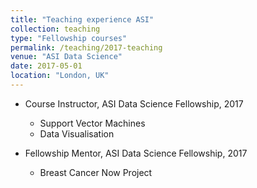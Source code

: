 ```yaml
---
title: "Teaching experience ASI"
collection: teaching
type: "Fellowship courses"
permalink: /teaching/2017-teaching
venue: "ASI Data Science"
date: 2017-05-01
location: "London, UK"
---
```


* Course Instructor, ASI Data Science Fellowship, 2017
  * Support Vector Machines
  * Data Visualisation

 * Fellowship Mentor, ASI Data Science Fellowship, 2017
    * Breast Cancer Now Project
